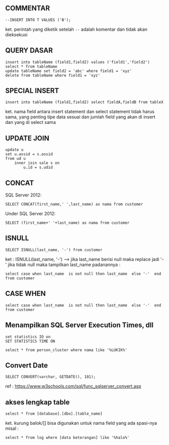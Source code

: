 ## COMMENTAR

```
--INSERT INTO T VALUES ('B');
```

ket. perintah yang diketik setelah `--` adalah komentar dan tidak akan dieksekusi

## QUERY DASAR

```
insert into tableName (field1,field2) values ('field1','field2')
select * from tableName
update tableName set field2 = 'abc' where field1 = 'xyz'
delete from tableName where field1 = 'xyz'
```

## SPECIAL INSERT

```
insert into tableName (field1,field2) select fieldA,fieldB from tableX
```
ket. nama field antara insert statement dan select statement tidak harus sama, yang penting tipe data sesuai dan jumlah field yang akan di insert dan yang di select sama

## UPDATE JOIN

```
update u
set u.assid = s.assid
from ud u
    inner join sale s on
        u.id = s.udid
```


## CONCAT

SQL Server 2012:
```
SELECT CONCAT(first_name,' ',last_name) as nama from customer
```

Under SQL Server 2012:

```
SELECT (first_name+' '+last_name) as nama from customer
```

## ISNULL

```
SELECT ISNULL(last_name, '-') from customer
```

ket : ISNULL(last_name, '-') --> jika last_name berisi null maka replace jadi '-' jika tidak null maka tampilkan  last_name
padanannya :

```
select case when last_name  is not null then last_name  else '-'  end from customer 
```

## CASE WHEN

```
select case when last_name  is not null then last_name  else '-'  end from customer 
```

## Menampilkan SQL Server Execution Times, dll

```
set statistics IO on
SET STATISTICS TIME ON

select * from person_cluster where nama like '%LUKIK%'
``` 


## Convert Date

```
SELECT CONVERT(varchar, GETDATE(), 101);
```

ref : https://www.w3schools.com/sql/func_sqlserver_convert.asp


## akses lengkap table

```
select * from [database].[dbo].[table_name]
```
ket. kurung balok/[]  bisa digunakan untuk nama field yang ada spasi-nya misal :

```
select * from log where [data keterangan] like '%halo%'
```
